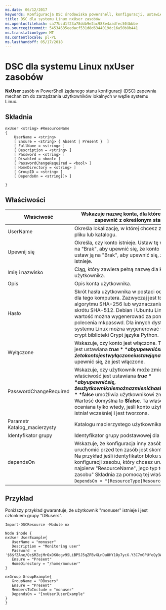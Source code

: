 ```yaml
---
ms.date: 06/12/2017
keywords: Konfiguracja DSC środowiska powershell, konfiguracji, ustawienia
title: DSC dla systemu Linux nxUser zasobów
ms.openlocfilehash: ca77bcd1f23a78ddb9e2ac988e4aadfec504bbbe
ms.sourcegitcommit: 54534635eedacf531d8d6344019dc16a50b8b441
ms.translationtype: MT
ms.contentlocale: pl-PL
ms.lasthandoff: 05/17/2018
---
```

# <a name="dsc-for-linux-nxuser-resource"></a>DSC dla systemu Linux nxUser zasobów

**NxUser** zasób w PowerShell żądanego stanu konfiguracji (DSC) zapewnia mechanizm do zarządzania użytkowników lokalnych w węźle systemu Linux.

## <a name="syntax"></a>Składnia

```
nxUser <string> #ResourceName
{
    UserName = <string>
    [ Ensure = <string> { Absent | Present }  ]
    [ FullName = <string> ]
    [ Description = <string> ]
    [ Password = <string> ]
    [ Disabled = <bool> ]
    [ PasswordChangeRequired = <bool> ]
    [ HomeDirectory = <string> ]
    [ GroupID = <string> ]
    [ DependsOn = <string[]> ]

}
```

## <a name="properties"></a>Właściwości

|  Właściwość |  Wskazuje nazwę konta, dla którego chcesz zapewnić z określonym stanem. |
|---|---|
| UserName| Określa lokalizację, w której chcesz zapewnić stan pliku lub katalogu.|
| Upewnij się| Określa, czy konto istnieje. Ustaw tę właściwość na "Brak", aby upewnić się, że konto istnieje i ustaw ją na "Brak", aby upewnić się, że konto nie istnieje.|
| Imię i nazwisko| Ciąg, który zawiera pełną nazwę dla konta użytkownika.|
| Opis| Opis konta użytkownika.|
| Hasło| Skrót hasła użytkownika w postaci odpowiednie dla tego komputera. Zazwyczaj jest to solone algorytmu SHA-256 lub wyznaczania wartości skrótu SHA-512. Debian i Ubuntu Linux tę wartość można wygenerować za pomocą polecenia mkpasswd. Dla innych dystrybucjach systemu Linux można wygenerować skrót metoda crypt biblioteki Crypt języka Python.|
| Wyłączone| Wskazuje, czy konto jest włączone. Ta właściwość jest ustawiana **$true** aby upewnić się, że to konto jest wyłączone i ustaw ją na **$false** aby upewnić się, że jest włączone.|
| PasswordChangeRequired| Wskazuje, czy użytkownik może zmienić hasło. Ta właściwość jest ustawiana **$true** aby upewnić się, że użytkownik nie można zmienić hasło i ustaw ją na **$false** umożliwia użytkownikowi zmianę hasła. Wartość domyślna to **$false**. Ta właściwość jest oceniana tylko wtedy, jeśli konto użytkownika nie istniał wcześniej i jest tworzona.|
| Parametr Katalog_macierzysty| Katalogu macierzystego użytkownika.|
| Identyfikator grupy| Identyfikator grupy podstawowej dla użytkownika.|
| dependsOn | Wskazuje, że konfiguracja inny zasób należy uruchomić przed ten zasób jest skonfigurowany. Na przykład jeśli identyfikator bloku skryptu konfiguracji zasobu, który chcesz uruchomić jest najpierw "ResourceName", jego typ to "Typu zasobu" Składnia za pomocą tej właściwości jest `DependsOn = "[ResourceType]ResourceName"`.|

## <a name="example"></a>Przykład

Poniższy przykład gwarantuje, że użytkownik "monuser" istnieje i jest członkiem grupy "DBusers".

```
Import-DSCResource -Module nx

Node $node {
nxUser UserExample{
   UserName = "monuser"
   Description = "Monitoring user"
   Password  =    '$6$fZAne/Qc$MZejMrOxDK0ogv9SLiBP5J5qZFBvXLnDu8HY1Oy7ycX.Y3C7mGPUfeQy3A82ev3zIabhDQnj2ayeuGn02CqE/0'
   Ensure = "Present"
   HomeDirectory = "/home/monuser"
}

nxGroup GroupExample{
   GroupName = "DBusers"
   Ensure = "Present"
   MembersToInclude = "monuser"
   DependsOn = "[nxUser]UserExample"
}
}
```
